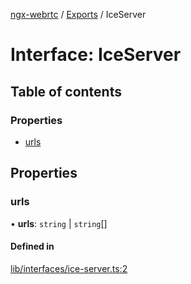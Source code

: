[ngx-webrtc](https://github.com/lotterfriends/ngx-webrtc/tree/main/libs/ngx-webrtc/docs/README.md) / [Exports](https://github.com/lotterfriends/ngx-webrtc/tree/main/libs/ngx-webrtc/docs/modules.md) / IceServer

# Interface: IceServer

## Table of contents

### Properties

- [urls](https://github.com/lotterfriends/ngx-webrtc/tree/main/libs/ngx-webrtc/docs/interfaces/IceServer.md#urls)

## Properties

### urls

• **urls**: `string` \| `string`[]

#### Defined in

[lib/interfaces/ice-server.ts:2](https://github.com/lotterfriends/video-chat/blob/c0a07ad/libs/ngx-webrtc/src/lib/interfaces/ice-server.ts#L2)
